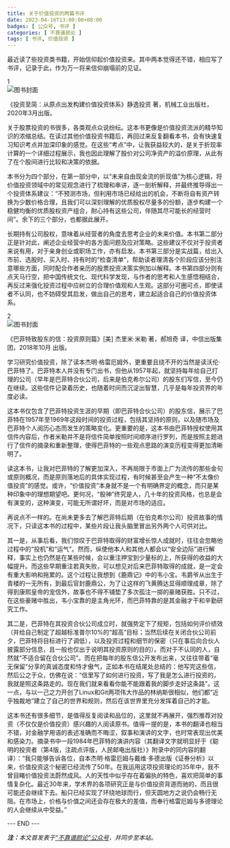 ```yaml
---
title: 关于价值投资的两篇书评
date: 2023-04-16T13:00:00+08:00
badges: [ 公众号, 书评 ]
categories: [ 不靠谱颜论 ]
tags: [ 书评, 价值投资 ]
---
```


最近读了些投资类书籍，开始信仰起价值投资来。其中两本觉得还不错，相应写了书评，记录于此，作为万一将来信仰崩塌前的见证。

<div class="p-3 text-center fs-4">1</div>

<div class="p-3 text-center">
  <img class="img-fluid" src="/images/2023/0416/book-cover-1.png" alt="图书封面" style="max-width:400px; max-height:400px;">
</div>

《投资至简：从原点出发构建价值投资体系》静逸投资 著，机械工业出版社，2020年3月出版。

关于股票投资的书很多，各类观点众说纷纭。这本书更像是价值投资流派的精华知识的浓缩总结。在读过其他价值投资书籍后，再回过来反复翻看本书，会有快速复习知识考点并加深印象的感觉。在这些“考点”中，让我获益较大的，是关于折现率计算的一个详细过程展示，我也因此理解了股价对公司净资产的溢价原理，从此有了在个股间进行比较和决策的依据。

本书分为四个部分，在第一部分中，以“未来自由现金流的折现值”为核心逻辑，将价值投资领域中的常见观念进行了梳理和串讲，逐一剖析解释，并最终推导得出一个投资体系建议：“不预测市场，但利用市场已经给出的机会，不断将自有资产转换为少数价格合理，且我们可以深刻理解的优质股权尽量多的份额，逐步构建一个稳健均衡的优质股权资产组合，耐心持有这些公司，伴随其尽可能长的经营时间”。余下的三个部分，也都据此展开。

长期持有公司股权，意味着从经营者的角度去思考企业的未来价值。本书第二部分正是针对此，阐述企业经营中的各方面问题及应对策略。这些建议不仅对于投资者来说有用，对于亲身创业或职场工作，亦有启发。本书第三部分是实战篇，给出入市前、选股时、买入时、持有时的“检查清单”，帮助读者理清各个阶段应该分别注意哪些方面，同时配合作者亲历的股票投资决策实例加以解释。本书第四部分则有点天马行空，把中国传统文化、现代科学发现，与作者的思考和人生感悟相结合，再反过来强化投资过程中应树立的合理价值观和人生观。这部分可圈可点，即使读者不认同，也不妨碍受其启发，做出自己的思考，建立起适合自己的价值投资体系。

<div class="p-3 text-center fs-4">2</div>

<div class="p-3 text-center">
  <img class="img-fluid" src="/images/2023/0416/book-cover-2.png" alt="图书封面" style="max-width:400px; max-height:400px;">
</div>

《巴菲特致股东的信：投资原则篇》[美] 杰里米·米勒 著，郝旭奇 译，中信出版集团，2018年10月 出版。

学习研究价值投资，除了读本杰明·格雷厄姆外，更重要且绕不开的当然是读沃伦·巴菲特了。巴菲特本人并没有专门出书，但他从1957年起，就坚持每年给自己打理的公司（早年是巴菲特合伙公司，后来是伯克希尔公司）的股东们写信，至今仍在继续。这些信件记录着历史，也随着时间而沉淀出智慧，几乎是每年投资界的年度必读。

这本书仅包含了巴菲特投资生涯的早期（即巴菲特合伙公司）的股东信，展示了巴菲特在1957年至1969年这段时间的投资过程，包括其坚持的原则，以及随市场及巴菲特个人阅历心态而发生的策略变化。更重要的是，这本书由巴菲特授权使用其信件内容后，作者米勒并不是将信件简单按照时间顺序进行罗列，而是按照主题进行了信件的摘录和重新整理，使得巴菲特的一些观点思路的演变历程变得更加清晰明了。

读这本书，让我对巴菲特的了解更加深入，不再局限于市面上广为流传的那些金句或原则概况，而是原则落地后的具体实现过程，有时候甚至会产生一种“不太像价值投资”的感觉。或许，“价值投资”本身就不是一个有明确界定的概念，而只是某种印象中的理想期望吧。更何况，“股神”终究是人，几十年的投资风格，也总是会有演变的，这种演变，可能无所谓好坏，而是对市场的适应。

再说点不一样的。在尚未更多去了解巴菲特后期（在伯克希尔公司）投资故事的情况下，只读这本书的过程中，某些片段让我头脑里冒出另外两个人可供对比。

其一是，从事后看，我们惊叹于巴菲特取得的财富增长惊人成就时，往往会忽略他过程中的“投机”和“运气”。然而，纵使他本人和其他人都会以“安全边际”进行解释，事实上也仍然是在某些时候，会以重注押宝到少量标的上，所获得的收益的大幅提升。而这些早期重注若真失败，可以想见对后来巴菲特取得的成就，是一定会有重大影响和拖累的。这个过程让我想到《鹿鼎记》中的韦小宝。韦爵爷从出生于青楼的一无所有，到最后官封鹿鼎公，为了让这样的飞黄腾达显得顺理成章，除了得到康熙皇帝的宠信外，故事也不得不铺垫了多次孤注一掷的豪赌获胜。只不过，在这些豪赌中胜出，韦小宝靠的是主角光环，而巴菲特靠的是其金融才干和辛勤研究工作。

其二是，巴菲特在其投资合伙公司成立时，就强势定下了规矩，包括如何评价绩效（并给自己制定了超越标准普尔10%的“超高”目标；当然后续在关闭合伙公司前夕，巴菲特将目标进行了调低），以及投资过程和细节的保密（只在事后向合伙人披露部分信息，且一般也仅出于说明其投资原则的目的）。而对于不认同的人，自然就“不适合留在合伙公司”。而在把每年的股东信公开发布出来，又往往带着“毫无保留”分享的真诚态度和恃才傲气，正如本书在结尾处总结的：他写完这些信，然后公之于众，仿佛在说：“信里写了如何进行投资，写了我是怎么进行投资的，我就是照这条路走的。现在我们就来看看你能不能跟着我的脚步走好这条路”。这一点，与以一己之力开创了Linux和Git两项伟大作品的林纳斯很相似，他们都“近乎独裁地”建立了自己的世界和规则，然后在该世界里充分发挥着自己的才能。

这本书还有很多细节，是值得反复阅读和品位的，这里就不再展开，强烈推荐对投资（不仅仅是价值投资）感兴趣的人阅读原书。值得一提的是，本书的翻译也相当不错，对金融学用语的表述准确而不晦涩，叙事和演讲的文字，也时常表现出优美和感染力。摘录书中一段1984年巴菲特的演讲内容（其翻译文字就明显好于《聪明的投资者（第4版，注疏点评版，人民邮电出版社）》附录中的同内容的翻译）：“我只能够告诉各位，自本杰明·格雷厄姆与戴维·多德出版《证券分析》以来，价值投资这个秘密已经流传了50年。在我运用这项投资理论的35年中，我不曾目睹价值投资法蔚然成风。人的天性中似乎存在着偏执的特色，喜欢把简单的事情复杂化。最近30年来，学术界的各项研究正是与价值投资背道而驰的，而且很可能还会继续下去。船只已经实现了环绕地球而行，但天圆地方之说仍会畅行无阻。在市场上，价格与价值之间还会存在极大的差值，而奉行格雷厄姆与多德理论的人会继续从中受益。”

<div class="p-5 text-center">--- END ---</div>

<i><b>注：</b>本文首发表于[“不靠谱颜论”公众号](https://mp.weixin.qq.com/s/8DJqpCJQmk-jtj1IIWnDXg)，并同步至本站。</i>
